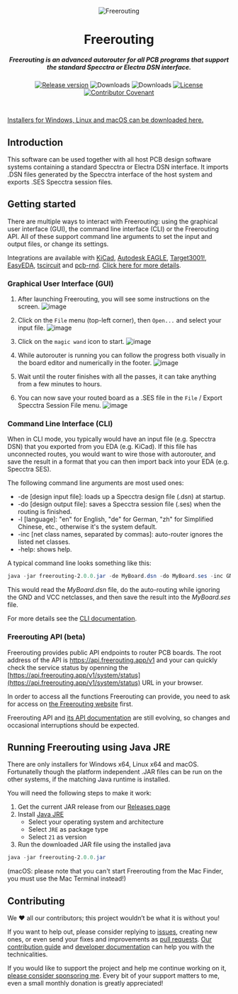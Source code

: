 <p align="center">
<img src="https://raw.githubusercontent.com/freerouting/freerouting/master/design/social_preview/freerouting_social_preview_1280x960_v2.png" alt="Freerouting" title="Freerouting" align="center">
</p>
<h1 align="center">Freerouting</h1>
<h5 align="center">Freerouting is an advanced autorouter for all PCB programs that support the standard Specctra or Electra DSN interface.</h5>

<p align="center">
    <a href="https://github.com/freerouting/freerouting/releases"><img src="https://img.shields.io/github/v/release/freerouting/freerouting" alt="Release version" /></a>
    <img src="https://img.shields.io/github/downloads/freerouting/freerouting/v1.9.0/total" alt="Downloads"/>
    <img src="https://img.shields.io/github/downloads/freerouting/freerouting/total" alt="Downloads"/>
    <a href="LICENSE"><img src="https://img.shields.io/github/license/freerouting/freerouting" alt="License"/></a>
	<a href="https://github.com/freerouting/freerouting/blob/master/docs/code_of_conduct.md"><img src="https://img.shields.io/badge/Contributor%20Covenant-2.1-4baaaa.svg" alt="Contributor Covenant" /></a>
</p>

<br/>

[Installers for Windows, Linux and macOS can be downloaded here.](https://github.com/freerouting/freerouting/releases)

## Introduction

This software can be used together with all host PCB design software systems containing a standard Specctra or Electra
DSN interface. It imports .DSN files generated by the Specctra interface of the host system and exports .SES Specctra
session files.

## Getting started

There are multiple ways to interact with Freerouting: using the graphical user interface (GUI), the command line interface (CLI) or the Freerouting API. All of these support command line arguments to set the input and output files, or change its settings.

Integrations are available with [KiCad](https://www.kicad.org/), [Autodesk EAGLE](http://eagle.autodesk.com/), [Target3001!](https://ibfriedrich.com/en/index.html), [EasyEDA](https://www.easyeda.com/), [tscircuit](https://tscircuit.com/) and [pcb-rnd](https://www.multi-circuit-boards.eu/index.html). [Click here for more details](/docs/integrations.md).

### Graphical User Interface (GUI)

1) After launching Freerouting, you will see some instructions on the screen.
   ![image](https://github.com/user-attachments/assets/4086cd74-313e-4d17-8e25-5e006497e566)

2) Click on the `File` menu (top-left corner), then `Open...` and select your input file.
   ![image](https://github.com/user-attachments/assets/25907be1-fde9-44b1-addf-510f30b3ff89)

3) Click on the `magic wand` icon to start.
   ![image](https://github.com/user-attachments/assets/e104cd3a-00b9-49a5-8f28-3b803e79d973)
   
4) While autorouter is running you can follow the progress both visually in the board editor and numerically in the footer.
   ![image](https://github.com/user-attachments/assets/e553f98c-143d-46ea-8cc1-90348c9cc379)

5) Wait until the router finishes with all the passes, it can take anything from a few minutes to hours.

6) You can now save your routed board as a .SES file in the `File` / Export Specctra Session File menu.
   ![image](https://github.com/user-attachments/assets/355a1cb2-b2e8-46b5-aec0-4979748bd57a)

### Command Line Interface (CLI)

When in CLI mode, you typically would have an input file (e.g. Specctra DSN) that you exported from you EDA (e.g. KiCad). If this file has unconnected routes, you would want to wire those with autorouter, and save the result in a format that you can then import back into your EDA (e.g. Specctra SES).

The following command line arguments are most used ones:

* -de [design input file]: loads up a Specctra design file (.dsn) at startup.
* -do [design output file]: saves a Specctra session file (.ses) when the routing is finished.
* -l [language]: "en" for English, "de" for German, "zh" for Simplified Chinese, etc., otherwise it's the system default.
* -inc [net class names, separated by commas]: auto-router ignores the listed net classes.
* -help: shows help.

A typical command line looks something like this:

```powershell
java -jar freerouting-2.0.0.jar -de MyBoard.dsn -do MyBoard.ses -inc GND,VCC
```

This would read the _MyBoard.dsn_ file, do the auto-routing while ignoring the GND and VCC netclasses, and then save the result into the _MyBoard.ses_ file.

For more details see the [CLI documentation](docs/command_line_arguments.md).

### Freerouting API (beta)

Freerouting provides public API endpoints to router PCB boards. The root address of the API is https://api.freerouting.app/v1 and your can quickly check the service status by openning the [https://api.freerouting.app/v1/system/status](https://api.freerouting.app/v1/system/status) URL in your browser.

In order to access all the functions Freerouting can provide, you need to ask for access on [the Freerouting website](https://www.freerouting.app/) first.

Freerouting API and [its API documentation](https://github.com/freerouting/freerouting/blob/master/docs/API_v1.md) are still evolving, so changes and occasional interruptions should be expected.

## Running Freerouting using Java JRE

There are only installers for Windows x64, Linux x64 and macOS. Fortunatelly though the platform independent .JAR files can be run on the other systems, if the matching Java runtime is installed.

You will need the following steps to make it work:

1. Get the current JAR release from our [Releases page](https://github.com/freerouting/freerouting/releases)
2. Install [Java JRE](https://adoptium.net/temurin/releases/)
    * Select your operating system and architecture
    * Select `JRE` as package type
    * Select `21` as version
4. Run the downloaded JAR file using the installed java

```powershell
java -jar freerouting-2.0.0.jar
```

(macOS: please note that you can't start Freerouting from the Mac Finder, you must use the Mac Terminal instead!)

## Contributing

We ❤️ all our contributors; this project wouldn’t be what it is without you!

If you want to help out, please consider replying to [issues](https://github.com/freerouting/freerouting/issues), creating new ones, or even send your fixes and improvements as [pull requests](https://github.com/freerouting/freerouting/pulls). [Our contribution guide](/docs/CONTRIBUTING.md) and [developer documentation](/docs/developer.md) can help you with the technicalities.

If you would like to support the project and help me continue working on it, [please consider sponsoring me](https://github.com/sponsors/andrasfuchs). Every bit of your support matters to me, even a small monthly donation is greatly appreciated!
